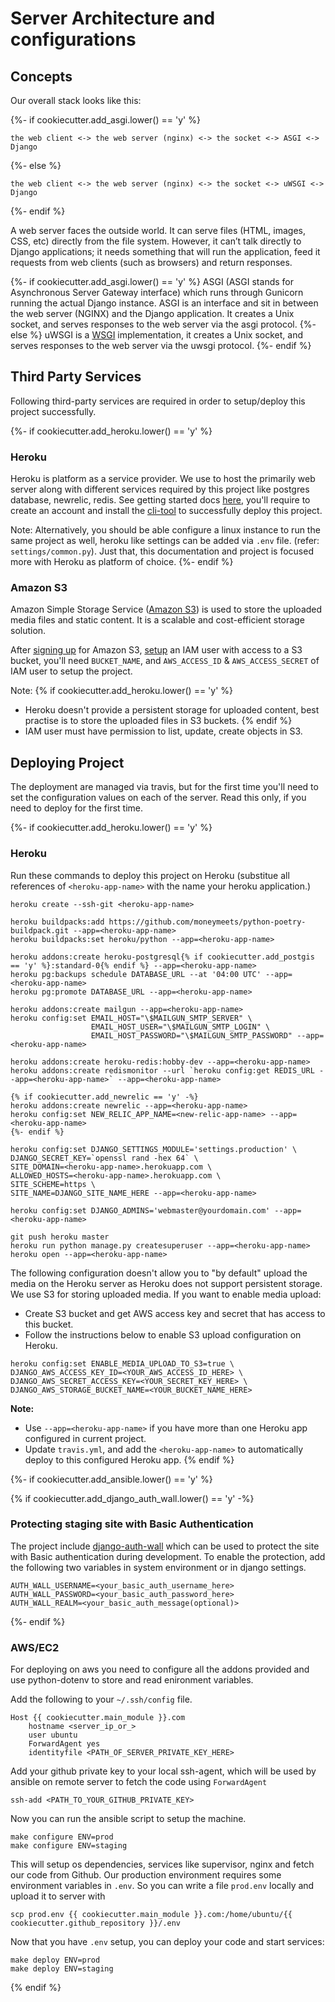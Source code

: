 # Server Architecture and configurations

## Concepts

Our overall stack looks like this:

{%- if cookiecutter.add_asgi.lower() == 'y' %}
```
the web client <-> the web server (nginx) <-> the socket <-> ASGI <-> Django
```
{%- else %}
```
the web client <-> the web server (nginx) <-> the socket <-> uWSGI <-> Django
```
{%- endif %}

A web server faces the outside world. It can serve files (HTML, images, CSS, etc) directly from the file system. However, it can’t talk directly to Django applications; it needs something that will run the application, feed it requests from web clients (such as browsers) and return responses.

{%- if cookiecutter.add_asgi.lower() == 'y' %}
ASGI (ASGI stands for Asynchronous Server Gateway interface) which runs through Gunicorn running the actual Django instance. ASGI is an interface and sit in between the web server (NGINX) and the Django application. It creates a Unix socket, and serves responses to the web server via the asgi protocol.
{%- else %}
uWSGI is a [WSGI](https://en.wikipedia.org/wiki/Web_Server_Gateway_Interface) implementation, it creates a Unix socket, and serves responses to the web server via the uwsgi protocol.
{%- endif %}

## Third Party Services

Following third-party services are required in order to setup/deploy this project successfully.

{%- if cookiecutter.add_heroku.lower() == 'y' %}
### Heroku

Heroku is platform as a service provider. We use to host the primarily web server along with different services required by this project like postgres database, newrelic, redis. See getting started docs [here][heroku-docs], you'll require to create an account and install the [cli-tool][heroku-cli] to successfully deploy this project.

[heroku-docs]: https://devcenter.heroku.com/
[heroku-cli]: https://devcenter.heroku.com/articles/heroku-command

Note: Alternatively, you should be able configure a linux instance to run the same project as well, heroku like settings can be added via `.env` file. (refer: `settings/common.py`). Just that, this documentation and project is focused more with Heroku as platform of choice.
{%- endif %}

### Amazon S3

Amazon Simple Storage Service ([Amazon S3]) is used to store the uploaded media files and static content. It is a scalable and cost-efficient storage solution. 

After [signing up][s3-signup] for Amazon S3, [setup][s3-iam-setup] an IAM user with access to a S3 bucket, you'll need `BUCKET_NAME`, and `AWS_ACCESS_ID` & `AWS_ACCESS_SECRET` of IAM user to setup the project.

[Amazon S3]: http://aws.amazon.com/s3/
[s3-signup]: http://docs.aws.amazon.com/AmazonS3/latest/gsg/SigningUpforS3.html
[s3-iam-setup]: https://rbgeek.wordpress.com/2014/07/18/amazon-iam-user-creation-for-single-s3-bucket-access/

Note: 
{% if cookiecutter.add_heroku.lower() == 'y' %}
- Heroku doesn't provide a persistent storage for uploaded content, best practise is to store the uploaded files in S3 buckets.
{% endif %}
- IAM user must have permission to list, update, create objects in S3.

## Deploying Project

The deployment are managed via travis, but for the first time you'll need to set the configuration values on each of the server. Read this only, if you need to deploy for the first time.

{%- if cookiecutter.add_heroku.lower() == 'y' %}
### Heroku

Run these commands to deploy this project on Heroku (substitue all references of `<heroku-app-name>` with the name your heroku application.)

```
heroku create --ssh-git <heroku-app-name>

heroku buildpacks:add https://github.com/moneymeets/python-poetry-buildpack.git --app=<heroku-app-name>
heroku buildpacks:set heroku/python --app=<heroku-app-name>

heroku addons:create heroku-postgresql{% if cookiecutter.add_postgis == 'y' %}:standard-0{% endif %} --app=<heroku-app-name>
heroku pg:backups schedule DATABASE_URL --at '04:00 UTC' --app=<heroku-app-name>
heroku pg:promote DATABASE_URL --app=<heroku-app-name>

heroku addons:create mailgun --app=<heroku-app-name>
heroku config:set EMAIL_HOST="\$MAILGUN_SMTP_SERVER" \
                  EMAIL_HOST_USER="\$MAILGUN_SMTP_LOGIN" \
                  EMAIL_HOST_PASSWORD="\$MAILGUN_SMTP_PASSWORD" --app=<heroku-app-name>

heroku addons:create heroku-redis:hobby-dev --app=<heroku-app-name>
heroku addons:create redismonitor --url `heroku config:get REDIS_URL --app=<heroku-app-name>` --app=<heroku-app-name>

{% if cookiecutter.add_newrelic == 'y' -%}
heroku addons:create newrelic --app=<heroku-app-name>
heroku config:set NEW_RELIC_APP_NAME=<new-relic-app-name> --app=<heroku-app-name>
{%- endif %}

heroku config:set DJANGO_SETTINGS_MODULE='settings.production' \
DJANGO_SECRET_KEY=`openssl rand -hex 64` \
SITE_DOMAIN=<heroku-app-name>.herokuapp.com \
ALLOWED_HOSTS=<heroku-app-name>.herokuapp.com \
SITE_SCHEME=https \
SITE_NAME=DJANGO_SITE_NAME_HERE --app=<heroku-app-name>

heroku config:set DJANGO_ADMINS='webmaster@yourdomain.com' --app=<heroku-app-name>

git push heroku master
heroku run python manage.py createsuperuser --app=<heroku-app-name>
heroku open --app=<heroku-app-name>
```

The following configuration doesn't allow you to "by default" upload the media on the Heroku server as Heroku does not support persistent storage. We use S3 for storing uploaded media. If you want to enable media upload:

- Create S3 bucket and get AWS access key and secret that has access to this bucket.
- Follow the instructions below to enable S3 upload configuration on Heroku.

```
heroku config:set ENABLE_MEDIA_UPLOAD_TO_S3=true \
DJANGO_AWS_ACCESS_KEY_ID=<YOUR_AWS_ACCESS_ID_HERE> \
DJANGO_AWS_SECRET_ACCESS_KEY=<YOUR_SECRET_KEY_HERE> \
DJANGO_AWS_STORAGE_BUCKET_NAME=<YOUR_BUCKET_NAME_HERE>
```


__Note:__
- Use `--app=<heroku-app-name>` if you have more than one Heroku app configured in current project.
- Update `travis.yml`, and add the `<heroku-app-name>` to automatically deploy to this configured Heroku app.
{% endif %}

{%- if cookiecutter.add_ansible.lower() == 'y' %}

{% if cookiecutter.add_django_auth_wall.lower() == 'y' -%}
### Protecting staging site with Basic Authentication

The project include [django-auth-wall](https://github.com/theskumar/django-auth-wall) which can be used to protect the site with Basic authentication during development. To enable the protection, add the following two variables in system environment or in django settings.

```
AUTH_WALL_USERNAME=<your_basic_auth_username_here>
AUTH_WALL_PASSWORD=<your_basic_auth_password_here>
AUTH_WALL_REALM=<your_basic_auth_message(optional)>
```
{%- endif %}

### AWS/EC2

For deploying on aws you need to configure all the addons provided and use python-dotenv to store and read enironment variables.

Add the following to your `~/.ssh/config` file.

```
Host {{ cookiecutter.main_module }}.com
    hostname <server_ip_or_>
    user ubuntu
    ForwardAgent yes
    identityfile <PATH_OF_SERVER_PRIVATE_KEY_HERE>
```

Add your github private key to your local ssh-agent, which will be used by ansible on remote server to fetch the code using `ForwardAgent`

    ssh-add <PATH_TO_YOUR_GITHUB_PRIVATE_KEY>

Now you can run the ansible script to setup the machine.

    make configure ENV=prod
    make configure ENV=staging

This will setup os dependencies, services like supervisor, nginx and fetch our code from Github. Our production environment requires 
some environment variables in `.env`. So you can write a file `prod.env` locally and upload it to server with

    scp prod.env {{ cookiecutter.main_module }}.com:/home/ubuntu/{{ cookiecutter.github_repository }}/.env

Now that you have `.env` setup, you can deploy your code and start services:

    make deploy ENV=prod
    make deploy ENV=staging
{% endif %}

